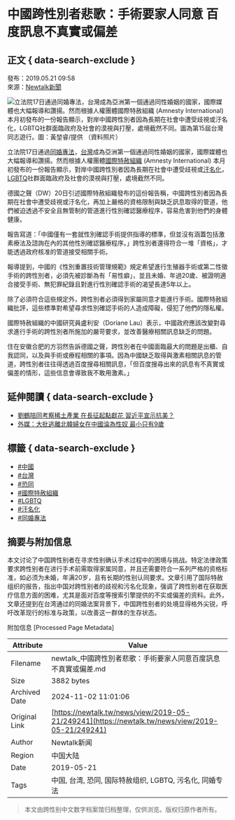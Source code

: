# 中國跨性別者悲歌：手術要家人同意 百度訊息不真實或偏差

## 正文 { data-search-exclude }


發布：2019.05.21 09:58  
來源：[Newtalk新聞](https://newtalk.tw/news/view/2019-05-21/249241)

![立法院17日通過同婚專法，台灣成為亞洲第一個通過同性婚姻的國家，國際媒體也大幅報導和讚揚。然而根據人權團體國際特赦組織 (Amnesty International) 本月初發布的一份報告顯示，對岸中國跨性別者因為長期在社會中遭受歧視或汙名化，LGBTQ社群面臨政府及社會的漠視與打壓，處境截然不同。圖為第15屆台灣同志遊行。圖：黃堃睿/提供 （資料照片）](https://images.newtalk.tw/resize_action2/800/album/news/102/5ad8142984abf.jpg)

立法院17日通過[同婚專法](https://newtalk.tw/search?q=同婚專法)，[台灣](https://newtalk.tw/search?q=台灣)成為亞洲第一個通過同性婚姻的國家，國際媒體也大幅報導和讚揚。然而根據人權團體[國際特赦組織](https://newtalk.tw/search?q=國際特赦組織) (Amnesty International) 本月初發布的一份報告顯示，對岸中國跨性別者因為長期在社會中遭受歧視或[汙名化](https://newtalk.tw/search?q=汙名化)，[LGBTQ](https://newtalk.tw/search?q=LGBTQ)社群面臨政府及社會的漠視與打壓，處境截然不同。

德國之聲（DW）20日引述國際特赦組織發布的這份報告稱，中國跨性別者因為長期在社會中遭受歧視或汙名化，再加上嚴格的資格限制與缺乏訊息取得的管道，他們被迫透過不安全且無管制的管道進行性別確認醫療程序，容易危害到他們的身體健康。

報告寫道：「中國僅有一套就性別確認手術提供指導的標準，但並沒有涵蓋包括激素療法及諮詢在內的其他性別確認醫療程序。」跨性別者還得符合一堆「資格」，才能透過政府核准的管道接受相關手術。

報導提到，中國的《性別重置技術管理規範》規定希望進行生殖器手術或第二性徵手術的跨性別者，必須先被診斷為有「易性癖」，並且未婚、年過20歲、被證明適合接受手術、無犯罪紀錄且對進行性別確認手術的渴望長達5年以上。

除了必須符合這些規定外，跨性別者必須得到家屬同意才能進行手術。國際特赦組織批評，這些標準對希望尋求性別確認手術的人造成障礙，侵犯了他們的隱私權。

國際特赦組織的中國研究員盧利安（Doriane Lau）表示，中國政府應該改變對尋求進行手術的跨性別者所施加的嚴苛要求，並改善醫療相關訊息缺乏的問題。

住在安徽合肥的方羽然告訴德國之聲，跨性別者在中國面臨最大的問題是出櫃、自我認同，以及與手術或療程相關的事項。因為中國缺乏取得與激素相關訊息的管道，跨性別者往往得透過百度搜尋相關訊息，「但百度搜尋出來的訊息有不真實或偏差的情形，這些信息會導致我不敢用激素。」

## 延伸閱讀 { data-search-exclude }
- [劉鶴陪同考察稀土產業 在長征起點獻花 習近平宣示抗美？](https://newtalk.tw/news/view/2019-05-21/249269)
- [外媒：大批逃離北韓婦女在中國淪為性奴 最小只有9歲](https://newtalk.tw/news/view/2019-05-21/249226)

## 標籤 { data-search-exclude }
- [#中國](https://newtalk.tw/news/subcategory/7/%E4%B8%AD%E5%9C%8B)
- [#台灣](https://newtalk.tw/search?q=%E5%8F%B0%E7%81%A3&type=tab)
- [#恐同](https://newtalk.tw/search?q=%E6%81%90%E5%90%8C&type=tab)
- [#國際特赦組織](https://newtalk.tw/search?q=%E5%9C%8B%E9%9A%9B%E7%89%B9%E8%B5%A6%E7%B5%84%E7%B9%94&type=tab)
- [#LGBTQ](https://newtalk.tw/search?q=LGBTQ&type=tab)
- [#汙名化](https://newtalk.tw/search?q=%E6%B1%99%E5%90%8D%E5%8C%96&type=tab)
- [#同婚專法](https://newtalk.tw/search?q=%E5%90%8C%E5%A9%9A%E5%B0%88%E6%B3%95&type=tab)

## 摘要与附加信息

<!-- tcd_abstract -->
本文讨论了中国跨性别者在寻求性别确认手术过程中的困境与挑战。特定法律政策要求跨性别者在进行手术前需取得家属同意，并且还需要符合一系列严格的资格标准，如必须为未婚，年满20岁，且有长期的性别认同要求。文章引用了国际特赦组织的报告，指出中国对跨性别者的歧视和污名化现象，强调了跨性别者在获取医疗信息方面的困难，尤其是面对百度等搜索引擎提供的不实或偏差的资料。此外，文章还提到在台湾通过的同婚法案背景下，中国跨性别者的处境显得格外尖锐，呼吁改革现行的标准与政策，以改善这一群体的生存状态。
<!-- tcd_abstract_end -->

附加信息 [Processed Page Metadata]

| Attribute       | Value                                  |
|-----------------|----------------------------------------|
| Filename        | newtalk_中國跨性別者悲歌：手術要家人同意百度訊息不真實或偏差.md                             |
| Size            | 3882 bytes                           |
| Archived Date   | 2024-11-02 11:01:06                             |
| Original Link   | [https://newtalk.tw/news/view/2019-05-21/249241](https://newtalk.tw/news/view/2019-05-21/249241)                       |
| Author          | Newtalk新闻                               |
| Region          | 中国大陆                               |
| Date            | 2019-05-21                                 |
| Tags            | 中国, 台湾, 恐同, 国际特赦组织, LGBTQ, 污名化, 同婚专法                                 |
>
> 本文由跨性别中文数字档案馆归档整理，仅供浏览。版权归原作者所有。
>